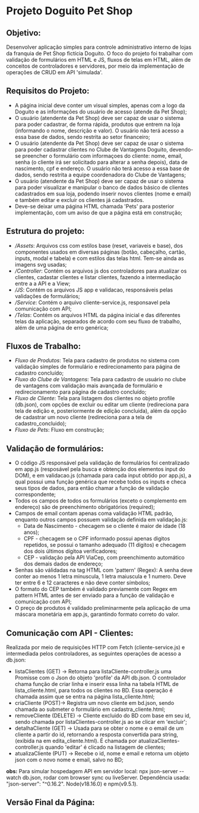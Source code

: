 # Projeto Doguito Pet Shop

## Objetivo: 
Desenvolver aplicação simples para controle administrativo interno de lojas da franquia de Pet Shop fictícia Doguito. O foco do projeto foi trabalhar com validação de formulários em HTML e JS, fluxos de telas em HTML, além de conceitos de controladores e servidores, por meio da implementação de operações de CRUD em API 'simulada'.

## Requisitos do Projeto:

<ul>
   <li>A página inicial deve conter um visual simples, apenas com a logo da Doguito e as informações do usuário de acesso (atende da Pet Shop);</li>
   <li>O usuário (atendente da Pet Shop) deve ser capaz de usar o sistema para poder cadastrar, de forma rápida, produtos que entrem na loja (informando o nome, descrição e valor). O usuário não terá acesso a essa base de dados, sendo restrita ao setor financeiro;</li>
   <li>O usuário (atendente da Pet Shop) deve ser capaz de usar o sistema para poder cadastrar clientes no Clube de Vantagens Doguito, devendo-se preencher o formulário com informaçoes do cliente: nome, email, senha (o cliente irá ser solicitado para alterar a senha depois), data de nascimento, cpf e endereço. O usuário não terá acesso a essa base de dados, sendo restrita a equipe coordenadora do Clube de Vantagens;</li>
   <li>O usuário (atendente da Pet Shop) deve ser capaz de usar o sistema para poder visualizar e manipular o banco de dados básico de clientes cadastrados em sua loja, podendo inserir novos clientes (nome e email) e também editar e excluir os clientes já cadastrados.</li>
   <li>Deve-se deixar uma página HTML chamada 'Pets' para posterior implementação, com um aviso de que a página está em construção;</li>
</ul>

## Estrutura do projeto:
<ul>
   <li><i>/Assets</i>: Arquivos css com estilos base (reset, variaveis e base), dos componentes usados em diversas páginas (botão, cabeçalho, cartão, inputs, modal e tabela) e com estilos das telas html. Tem-se ainda as imagens svg usadas;</li>
   <li><i>/Controller</i>: Contém os arquivos js dos controladores para atualizar os clientes, cadastar clientes e listar clientes, fazendo a intermediação entre a a API e a View;</li>
   <li><i>/JS</i>: Contém os arquivos JS app e validacao, responsáveis pelas validações de formulários;</li>
   <li><i>/Service</i>: Contém o arquivo cliente-service.js, responsavel pela comunicação com API;</li>
   <li><i>/Telas</i>: Contém os arquivos HTML da página inicial e das diferentes telas da aplicação, separados de acordo com seu fluxo de trabalho, além de uma página de erro genérica;</li>
</ul>

## Fluxos de Trabalho:
<ul>
   <li><i>Fluxo de Produtos</i>: Tela para cadastro de produtos no sistema com validação simples de formulário e redirecionamento para página de cadastro concluído;</li>
   <li><i>Fluxo do Clube de Vantagens</i>: Tela para cadastro de usuário no clube de vantagens com validação mais avançada de formulário e redirecionamento para página de cadastro concluído;</li>
   <li><i>Fluxo de Cliente</i>: Tela para listagem dos clientes no objeto profile (db.json), com opções de excluir ou editar um cliente (redireciona para tela de edição e, posteriormente de edição concluida), além da opção de cadastrar um novo cliente (redireciona para a tela de cadastro_concluido);</li>
   <li><i>Fluxo de Pets</i>: Fluxo em construção;</li>
</ul>

## Validação de formulários:

<ul>
   <li>O código JS responsável pela validação de formulários foi centralizado em app.js (resposável pela busca e obtenção dos elementos input do DOM), e em validacao.js (chamada para cada input obtido por app.js), a qual possui uma função genérica que recebe todos os inputs e checa seus tipos de dados, para então chamar a função de validação correspondente;</li>
   <li>Todos os campos de todos os formulários (exceto o complemento em endereço) são de preenchimento obrigatórios (required);</li> 
   <li>Campos de email contam apenas coma validação HTML padrão, enquanto outros campos possuem validação definida em validação.js:
      <ul>
         <li>Data de Nascimento - checagem se o cliente é maior de idade (18 anos);</li>
         <li>CPF - checagem se o CPF informado possui apenas digitos repetidos, se possui o tamanho adequado (11 dígitos) e checagem dos dois últimos dígitoa verificadores;</li>
         <li>CEP - validação pela API ViaCep, com preenchimento automático dos demais dados de endereço;</li>
      </ul>
   </li>
   <li>Senhas são válidadas na tag HTML com 'pattern' (Regex): A senha deve conter ao menos 1 letra minuscula, 1 letra maiuscula e 1 numero. Deve ter entre 6 e 12 caracteres e não deve conter símbolos;</li>
   <li>O formato do CEP também é validado previamente com Regex em pattern HTML antes de ser enviado para a função de validação e comunicação com API;</li>
   <li>O preço de produtos é validado preliminarmente pela aplicação de uma máscara monetária em app.js, garantindo formato correto do valor.</li>
</ul>

## Comunicação com API - Clientes:
   <p>Realizada por meio de requisições HTTP com Fetch (cliente-service.js) e intermediada pelos controladores, as seguintes operações de acesso a db.json:</p>
   <ul>
      <li>listaClientes (GET) -> Retorna para listaCliente-controller.js uma Promisse com o Json do objeto 'profile' da API db.json. O controlador chama função de criar linha e inserir essa linha na tabela HTML de lista_cliente.html, para todos os clientes no BD. Essa operação é chamada assim que se entra na página lista_cliente.html;</li>
      <li>criaCliente (POST)-> Registra um novo cliente em bd.json, sendo chamada ao submeter o formulário em cadastra_cliente.html;</li>
      <li>removeCliente (DELETE) -> Cliente excluido do BD com base em seu id, sendo chamada por listaClientes-controller.js ao se clicar em 'excluir';</li>
      <li>detalhaCliente (GET) -> Usada para se obter o nome e o email de um cliente a partir do id, retornando a resposta convertida para string, (exibida na em edita_cliente.html). É chamada por atualizaClientes-controller.js quando 'editar' é clicado na listagem de clientes;</li>
      <li>atualizaCliente (PUT) -> Recebe o id, nome e email e retorna um objeto json com o novo nome e email, salvo no BD;</li>
   </ul>

<p><b>obs:</b> Para simular hospedagem API em servidor local: npx json-server --watch db.json, rodar com browser sync ou liveServer. Dependência usada: "json-server": "^0.16.2". Node(v18.16.0) e npm(v9.5.1).

## Versão Final da Página:



